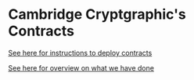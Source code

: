 # Cambridge Cryptgraphic's Contracts

[See here for instructions to deploy contracts](https://github.com/yc5915/make-crypto-mobile-hackathon/blob/Proof-of-Deposit/proof_of_deposit/codebase/README.md)

[See here for overview on what we have done](https://github.com/yc5915/make-crypto-mobile-hackathon/blob/Proof-of-Deposit/proof_of_deposit/Readme.md)
